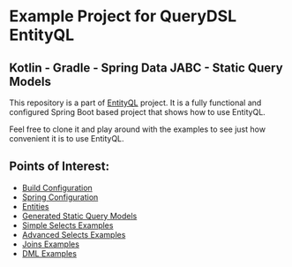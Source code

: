 # Example Project for QueryDSL EntityQL

## Kotlin - Gradle - Spring Data JABC - Static Query Models

This repository is a part of [EntityQL](https://github.com/eXsio/querydsl-entityql) project.
It is a fully functional and configured Spring Boot based project that shows how to use EntityQL.

Feel free to clone it and play around with the examples to see just how convenient it is to use EntityQL. 

## Points of Interest:

- [Build Configuration](https://github.com/eXsio/querydsl-entityql-examples/blob/master/kotlin-gradle-spring-data-jdbc-static/build.gradle)
- [Spring Configuration](https://github.com/eXsio/querydsl-entityql-examples/blob/master/kotlin-gradle-spring-data-jdbc-static/src/main/kotlin/pl/exsio/querydsl/entityql/examples/configuration/EntityQlConfiguration.kt)
- [Entities](https://github.com/eXsio/querydsl-entityql-examples/tree/master/kotlin-gradle-spring-data-jdbc-static/src/main/kotlin/pl/exsio/querydsl/entityql/examples/spring_data_jdbc/entity)
- [Generated Static Query Models](https://github.com/eXsio/querydsl-entityql-examples/tree/master/kotlin-gradle-spring-data-jdbc-static/src/main/kotlin/pl/exsio/querydsl/entityql/examples/spring_data_jdbc/entity/generated)
- [Simple Selects Examples](https://github.com/eXsio/querydsl-entityql-examples/blob/master/kotlin-gradle-spring-data-jdbc-static/src/main/kotlin/pl/exsio/querydsl/entityql/examples/spring_data_jdbc/example/generated/KQSpringDataJDBCSimpleSelectGeneratedExample.kt)
- [Advanced Selects Examples](https://github.com/eXsio/querydsl-entityql-examples/blob/master/kotlin-gradle-spring-data-jdbc-static/src/main/kotlin/pl/exsio/querydsl/entityql/examples/spring_data_jdbc/example/generated/KQSpringDataJDBCAdvSelectGeneratedExample.kt)
- [Joins Examples](https://github.com/eXsio/querydsl-entityql-examples/blob/master/kotlin-gradle-spring-data-jdbc-static/src/main/kotlin/pl/exsio/querydsl/entityql/examples/spring_data_jdbc/example/generated/KQSpringDataJDBCJoinGeneratedExample.kt)
- [DML Examples](https://github.com/eXsio/querydsl-entityql-examples/blob/master/kotlin-gradle-spring-data-jdbc-static/src/main/kotlin/pl/exsio/querydsl/entityql/examples/spring_data_jdbc/example/generated/KQSpringDataJDBCDmlGeneratedExample.kt)